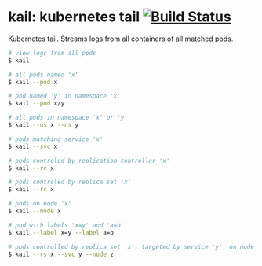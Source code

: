 # kail: kubernetes tail [![Build Status](https://travis-ci.org/boz/kail.svg?branch=master)](https://travis-ci.org/boz/kail)

Kubernetes tail.  Streams logs from all containers of all matched pods.

```sh
# view logs from all pods
$ kail

# all pods named 'x'
$ kail --pod x

# pod named 'y' in namespace 'x'
$ kail --pod x/y

# all pods in namespace 'x' or 'y'
$ kail --ns x --ns y

# pods matching service 'x'
$ kail --svc x

# pods controled by replication controller 'x'
$ kail --rc x

# pods controled by replica set 'x'
$ kail --rc x

# pods on node 'x'
$ kail --node x

# pod with labels 'x=y' and 'a=b'
$ kail --label x=y --label a=b

# pods controlled by replica set 'x', targeted by service 'y', on node 'z'
$ kail --rs x --svc y --node z
```
